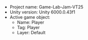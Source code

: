 <!-- UNITY CODE ASSIST INSTRUCTIONS START -->
- Project name: Game-Lab-Jam-VT25
- Unity version: Unity 6000.0.43f1
- Active game object:
  - Name: Player
  - Tag: Player
  - Layer: Default
<!-- UNITY CODE ASSIST INSTRUCTIONS END -->